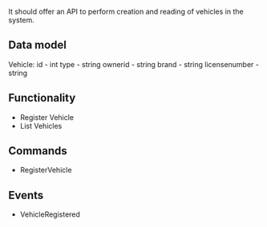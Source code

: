 It should offer an API to perform creation and reading of vehicles in the 
system.

## Data model
Vehicle:
id - int
type - string
ownerid - string
brand - string
licensenumber - string

## Functionality
- Register Vehicle
- List Vehicles

## Commands
- RegisterVehicle

## Events
- VehicleRegistered
